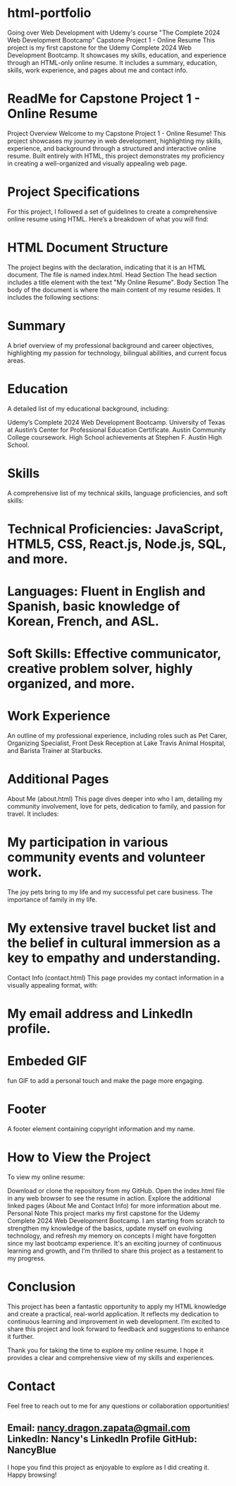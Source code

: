 # html-portfolio
Going over Web Development with Udemy's course "The Complete 2024 Web Development Bootcamp"
Capstone Project 1 - Online Resume
This project is my first capstone for the Udemy Complete 2024 Web Development Bootcamp. It showcases my skills, education, and experience through an HTML-only online resume. It includes a summary, education, skills, work experience, and pages about me and contact info.

# ReadMe for Capstone Project 1 - Online Resume
Project Overview
Welcome to my Capstone Project 1 - Online Resume! This project showcases my journey in web development, highlighting my skills, experience, and background through a structured and interactive online resume. Built entirely with HTML, this project demonstrates my proficiency in creating a well-organized and visually appealing web page.

# Project Specifications
For this project, I followed a set of guidelines to create a comprehensive online resume using HTML. Here’s a breakdown of what you will find:

# HTML Document Structure
The project begins with the <!DOCTYPE html> declaration, indicating that it is an HTML document.
The file is named index.html.
Head Section
The head section includes a title element with the text "My Online Resume".
Body Section
The body of the document is where the main content of my resume resides. It includes the following sections:

# Summary
A brief overview of my professional background and career objectives, highlighting my passion for technology, bilingual abilities, and current focus areas.

# Education
A detailed list of my educational background, including:

Udemy’s Complete 2024 Web Development Bootcamp.
University of Texas at Austin’s Center for Professional Education Certificate.
Austin Community College coursework.
High School achievements at Stephen F. Austin High School.
# Skills
A comprehensive list of my technical skills, language proficiencies, and soft skills:

# Technical Proficiencies: JavaScript, HTML5, CSS, React.js, Node.js, SQL, and more.
# Languages: Fluent in English and Spanish, basic knowledge of Korean, French, and ASL.
# Soft Skills: Effective communicator, creative problem solver, highly organized, and more.
# Work Experience
An outline of my professional experience, including roles such as Pet Carer, Organizing Specialist, Front Desk Reception at Lake Travis Animal Hospital, and Barista Trainer at Starbucks.

# Additional Pages
About Me (about.html)
This page dives deeper into who I am, detailing my community involvement, love for pets, dedication to family, and passion for travel. It includes:

# My participation in various community events and volunteer work.
The joy pets bring to my life and my successful pet care business.
The importance of family in my life.
# My extensive travel bucket list and the belief in cultural immersion as a key to empathy and understanding.
Contact Info (contact.html)
This page provides my contact information in a visually appealing format, with:

# My email address and LinkedIn profile.
# Embeded GIF
fun GIF to add a personal touch and make the page more engaging.
# Footer
A footer element containing copyright information and my name.

# How to View the Project
To view my online resume:

Download or clone the repository from my GitHub.
Open the index.html file in any web browser to see the resume in action.
Explore the additional linked pages (About Me and Contact Info) for more information about me.
Personal Note
This project marks my first capstone for the Udemy Complete 2024 Web Development Bootcamp. I am starting from scratch to strengthen my knowledge of the basics, update myself on evolving technology, and refresh my memory on concepts I might have forgotten since my last bootcamp experience. It's an exciting journey of continuous learning and growth, and I’m thrilled to share this project as a testament to my progress.

# Conclusion
This project has been a fantastic opportunity to apply my HTML knowledge and create a practical, real-world application. It reflects my dedication to continuous learning and improvement in web development. I’m excited to share this project and look forward to feedback and suggestions to enhance it further.

Thank you for taking the time to explore my online resume. I hope it provides a clear and comprehensive view of my skills and experiences.

# Contact
Feel free to reach out to me for any questions or collaboration opportunities!

Email: nancy.dragon.zapata@gmail.com
LinkedIn: Nancy's LinkedIn Profile
GitHub: NancyBlue
------------------------------------------------------------------------------------------------------------------------------------------------------
I hope you find this project as enjoyable to explore as I did creating it. Happy browsing!
